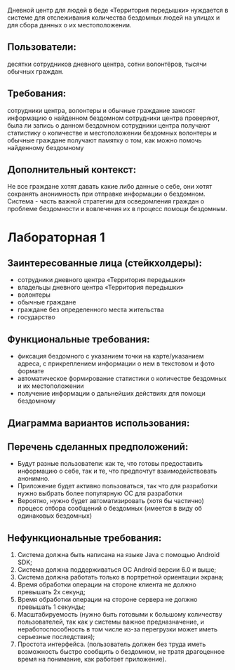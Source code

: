 Дневной центр для людей в беде «Территория передышки» нуждается в системе для отслеживания  количества бездомных людей на улицах и для сбора данных о их местоположении.
## Пользователи: 
десятки сотрудников дневного центра, сотни волонтёров, тысячи обычных граждан.
## Требования:
сотрудники центра, волонтеры и обычные граждание заносят информацию о найденном бездомном
сотрудники центра проверяют, была ли запись о данном бездомном
сотрудники центра получают статистику о количестве и местоположении бездомных
волонтеры и обычные граждане получают памятку о том, как можно помочь найденному бездомному 
## Дополнительный контекст:
Не все граждане хотят давать какие либо данные о себе, они хотят сохранять анонимность при отправке информации о бездомном.
Система - часть важной стратегии для осведомления граждан о проблеме бездомности и вовлечения их в процесс помощи бездомным.

# Лабораторная 1
## Заинтересованные лица (стейкхолдеры):
- сотрудники дневного центра «Территория передышки»
- владельцы дневного центра «Территория передышки»
- волонтеры
- обычные граждане
- граждане без определенного места жительства
- государство

## Функциональные требования:
- фиксация бездомного с указанием точки на карте/указанием адреса, с прикреплением информации о нем в текстовом и фото формате
- автоматическое формирование статистики о количестве бездомных и их местоположении
- получение информации о дальнейших действиях для помощи бездомному


## Диаграмма вариантов использования:
## Перечень сделанных предположений:
- Будут разные пользователи: как те, что готовы предоставить информацию о себе, так и те, что предпочтут взаимодействовать анонимно.
- Приложение будет активно пользоваться, так что для разработки нужно выбрать более популярную ОС для разработки
- Вероятно, нужно будет автоматизировать (хотя бы частично) процесс отбора сообщений о бездомных (имеется в виду об одинаковых бездомных)

## Нефункциональные требования:
1. Система должна быть написана на языке Java с помощью Android SDK;
2. Система должна поддерживаться ОС Android версии 6.0 и выше;
3. Система должна работать только в портретной ориентации экрана;
4. Время обработки операции на стороне клиента не должно превышать 2х секунд;
5. Время обработки операции на стороне сервера не должно превышать 1 секунды;
6. Масштабируемость (нужно быть готовыми к большому количеству пользователей, так как у системы важное предназначение, и неработоспособность в том числе из-за перегрузки может иметь серьезные последствия);
7. Простота интерфейса. (пользователь должен без труда иметь возможность быстро сообщить о бездомном, не тратя драгоценное время на понимание, как работает приложение).
